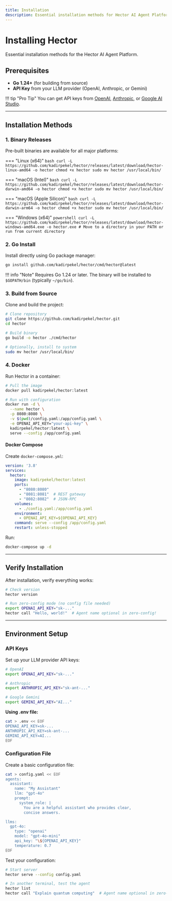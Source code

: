 ```yaml
---
title: Installation
description: Essential installation methods for Hector AI Agent Platform
---
```


# Installing Hector

Essential installation methods for the Hector AI Agent Platform.

## Prerequisites

- **Go 1.24+** (for building from source)
- **API Key** from your LLM provider (OpenAI, Anthropic, or Gemini)

!!! tip "Pro Tip"
    You can get API keys from [OpenAI](https://platform.openai.com/api-keys), [Anthropic](https://console.anthropic.com/), or [Google AI Studio](https://aistudio.google.com/app/apikey).

---

## Installation Methods

### 1. Binary Releases

Pre-built binaries are available for all major platforms:

=== "Linux (x64)"
    ```bash
    curl -L https://github.com/kadirpekel/hector/releases/latest/download/hector-linux-amd64 -o hector
    chmod +x hector
    sudo mv hector /usr/local/bin/
    ```

=== "macOS (Intel)"
    ```bash
    curl -L https://github.com/kadirpekel/hector/releases/latest/download/hector-darwin-amd64 -o hector
    chmod +x hector
    sudo mv hector /usr/local/bin/
    ```

=== "macOS (Apple Silicon)"
    ```bash
    curl -L https://github.com/kadirpekel/hector/releases/latest/download/hector-darwin-arm64 -o hector
    chmod +x hector
    sudo mv hector /usr/local/bin/
    ```

=== "Windows (x64)"
    ```powershell
    curl -L https://github.com/kadirpekel/hector/releases/latest/download/hector-windows-amd64.exe -o hector.exe
    # Move to a directory in your PATH or run from current directory
    ```

### 2. Go Install

Install directly using Go package manager:

```bash
go install github.com/kadirpekel/hector/cmd/hector@latest
```

!!! info "Note"
    Requires Go 1.24 or later. The binary will be installed to `$GOPATH/bin` (typically `~/go/bin`).

### 3. Build from Source

Clone and build the project:

```bash
# Clone repository
git clone https://github.com/kadirpekel/hector.git
cd hector

# Build binary
go build -o hector ./cmd/hector

# Optionally, install to system
sudo mv hector /usr/local/bin/
```

### 4. Docker

Run Hector in a container:

```bash
# Pull the image
docker pull kadirpekel/hector:latest

# Run with configuration
docker run -d \
  --name hector \
  -p 8080:8080 \
  -v $(pwd)/config.yaml:/app/config.yaml \
  -e OPENAI_API_KEY="your-api-key" \
  kadirpekel/hector:latest \
  serve --config /app/config.yaml
```

#### Docker Compose

Create `docker-compose.yml`:

```yaml
version: '3.8'
services:
  hector:
    image: kadirpekel/hector:latest
    ports:
      - "8080:8080"
      - "8081:8081"  # REST gateway
      - "8082:8082"  # JSON-RPC
    volumes:
      - ./config.yaml:/app/config.yaml
    environment:
      - OPENAI_API_KEY=${OPENAI_API_KEY}
    command: serve --config /app/config.yaml
    restart: unless-stopped
```

Run:
```bash
docker-compose up -d
```

---

## Verify Installation

After installation, verify everything works:

```bash
# Check version
hector version

# Run zero-config mode (no config file needed)
export OPENAI_API_KEY="sk-..."
hector call "Hello, world!"  # Agent name optional in zero-config!
```

---

## Environment Setup

### API Keys

Set up your LLM provider API keys:

```bash
# OpenAI
export OPENAI_API_KEY="sk-..."

# Anthropic
export ANTHROPIC_API_KEY="sk-ant-..."

# Google Gemini
export GEMINI_API_KEY="AI..."
```

**Using .env file:**
```bash
cat > .env << EOF
OPENAI_API_KEY=sk-...
ANTHROPIC_API_KEY=sk-ant-...
GEMINI_API_KEY=AI...
EOF
```

### Configuration File

Create a basic configuration file:

```bash
cat > config.yaml << EOF
agents:
  assistant:
    name: "My Assistant"
    llm: "gpt-4o"
    prompt:
      system_role: |
        You are a helpful assistant who provides clear,
        concise answers.

llms:
  gpt-4o:
    type: "openai"
    model: "gpt-4o-mini"
    api_key: "\${OPENAI_API_KEY}"
    temperature: 0.7
EOF
```

Test your configuration:

```bash
# Start server
hector serve --config config.yaml

# In another terminal, test the agent
hector list
hector call "Explain quantum computing"  # Agent name optional in zero-config!
```
